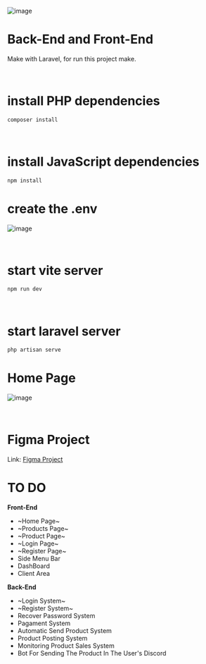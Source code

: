 
![image](https://github.com/LordBluue3/RealHosting/assets/58037508/d25b6042-c87e-43d6-8bd0-8751eb124414)

<h1>Back-End and Front-End</h1>
<p>Make with Laravel, for run this project make.</p> 
<br>

<h1>install PHP dependencies</h1>

```bash
composer install
```

<br>
<h1>install JavaScript dependencies</h1>

```bash
npm install
```

<h1>create the .env</h1>

![image](https://github.com/LordBluue3/RealHosting/assets/58037508/92fe8eca-ed91-4ece-80e1-c0ad4d00a089)

<br>
<h1>start vite server</h1>

```bash
npm run dev
```

<br>
<h1>start laravel server</h1>

```bash
php artisan serve
```

<h1>Home Page</h1>


![image](https://github.com/LordBluue3/RealHosting/assets/58037508/762b2e72-0f7b-40fc-b4f4-47734f38f2d5)



<br>
<h1>Figma Project</h1>

Link: <a href="https://www.figma.com/file/WFYCl91rvxoLQvgR6JqfN1/RealHosting?type=design&node-id=33-4&mode=design&t=lg5kh2KvJBo9JkmV-0">Figma Project</a>


<h1>TO DO</h1>

<strong>Front-End</strong>
- ~Home Page~
- ~Products Page~
- ~Product Page~
- ~Login Page~
- ~Register Page~
- Side Menu Bar
- DashBoard
- Client Area

<strong>Back-End</strong>

- ~Login System~
- ~Register System~
- Recover Password System
- Pagament System
- Automatic Send Product System
- Product Posting System
- Monitoring Product Sales System
- Bot For Sending The Product In The User's Discord





